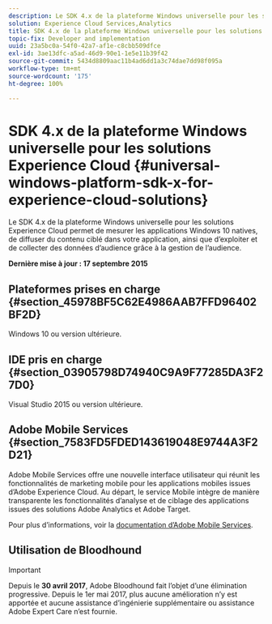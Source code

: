 ```yaml
---
description: Le SDK 4.x de la plateforme Windows universelle pour les solutions Experience Cloud permet de mesurer les applications Windows 10 natives, de diffuser du contenu ciblé dans votre application, ainsi que d’exploiter et de collecter des données d’audience grâce à la gestion de l’audience.
solution: Experience Cloud Services,Analytics
title: SDK 4.x de la plateforme Windows universelle pour les solutions Experience Cloud
topic-fix: Developer and implementation
uuid: 23a5bc0a-54f0-42a7-af1e-c8cbb509dfce
exl-id: 3ae13dfc-a5ad-46d9-90e1-1e5e11b39f42
source-git-commit: 5434d8809aac11b4ad6dd1a3c74dae7dd98f095a
workflow-type: tm+mt
source-wordcount: '175'
ht-degree: 100%

---
```


# SDK 4.x de la plateforme Windows universelle pour les solutions Experience Cloud {#universal-windows-platform-sdk-x-for-experience-cloud-solutions}

Le SDK 4.x de la plateforme Windows universelle pour les solutions Experience Cloud permet de mesurer les applications Windows 10 natives, de diffuser du contenu ciblé dans votre application, ainsi que d’exploiter et de collecter des données d’audience grâce à la gestion de l’audience.

**Dernière mise à jour : 17 septembre 2015**

## Plateformes prises en charge {#section_45978BF5C62E4986AAB7FFD96402BF2D}

Windows 10 ou version ultérieure.

## IDE pris en charge {#section_03905798D74940C9A9F77285DA3F27D0}

Visual Studio 2015 ou version ultérieure.

## Adobe Mobile Services {#section_7583FD5FDED143619048E9744A3F2D21}

Adobe Mobile Services offre une nouvelle interface utilisateur qui réunit les fonctionnalités de marketing mobile pour les applications mobiles issues d’Adobe Experience Cloud. Au départ, le service Mobile intègre de manière transparente les fonctionnalités d’analyse et de ciblage des applications issues des solutions Adobe Analytics et Adobe Target.

Pour plus d’informations, voir la [documentation d’Adobe Mobile Services](/help/using/home.md).

## Utilisation de Bloodhound

>[!IMPORTANT]
>
>Depuis le **30 avril 2017**, Adobe Bloodhound fait l’objet d’une élimination progressive. Depuis le 1er mai 2017, plus aucune amélioration n’y est apportée et aucune assistance d’ingénierie supplémentaire ou assistance Adobe Expert Care n’est fournie.
